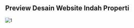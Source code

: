 ## Preview Desain Website Indah Properti

![1](https://github.com/user-attachments/assets/c0cf8e08-4e26-437a-8f97-add8bb242ca9)
